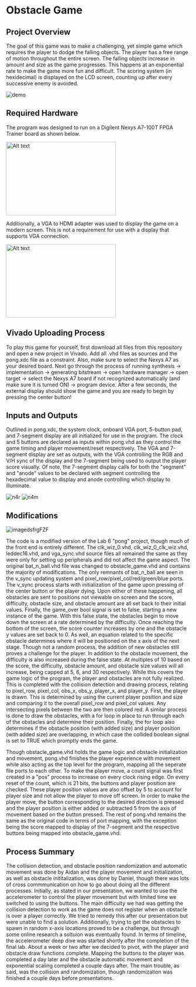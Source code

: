 # Obstacle Game
## Project Overview
The goal of this game was to make a challenging, yet simple game which requires the player to dodge the falling objects. The player has a free range of motion throughout the entire screen. The falling objects increase in amount and size as the game progresses. This happens at an exponential rate to make the game more fun and difficult. The scoring system (in hexidecimal) is displayed on the LCD screen, counting up after every successive enemy is avoided.

![demo](https://media0.giphy.com/media/v1.Y2lkPTc5MGI3NjExdWVnZzY4MHp1b24zbG11cmQzbjhhdjN6cjQ3am1ya2cxNGwza2ZnNCZlcD12MV9pbnRlcm5hbF9naWZfYnlfaWQmY3Q9Zw/MB6GcYacS74jb47K8v/giphy.gif)

## Required Hardware 
The program was designed to run on a Digilent Nexys A7-100T FPGA Trainer board as shown below. 

<img src="https://cdn11.bigcommerce.com/s-7gavg/images/stencil/1280w/products/629/5235/NexysA7-obl-600__85101.1670975737.jpg" alt="Alt text" width="300" height="200">

Additionally, a VGA to HDMI adapter was used to display the game on a modern screen. This is not a requirement for use with a display that supports VGA connection. 

<img src="https://m.media-amazon.com/images/I/61Jlht0rihL._AC_UF894,1000_QL80_.jpg" alt="Alt text" width="300" height="200">

## Vivado Uploading Process 

To play this game for yourself, first download all files from this repository and open a new project in Vivado. Add all .vhd files as sources and the pong.xdc file as a constraint. Also, make sure to select the Nexys A7 as your desired board. Next go through the process of running synthesis -> implementation -> generating bitstream -> open hardware manager -> open target -> select the Nexys A7 board if not recognized automatically (and make sure it is turned ON) -> program device. After a few seconds, the external display should show the game and you are ready to begin by pressing the center button! 

## Inputs and Outputs

Outlined in pong.xdc, the system clock, onboard VGA port, 5-button pad, and 7-segment display are all initialized for use in the program. The clock and 5 buttons are declared as inputs within pong.vhd as they control the game timing and player movement/reset respectively. The VGA and 7-segment display are set as outputs, with the VGA controlling the RGB and V/H sync of the display and the 7-segment being used to output the player score visually. Of note, the 7-segment display calls for both the "segment" and "anode" values to be declared with segment controlling the hexadecimal value to display and anode controlling which display to illuminate. 

![n4r](https://github.com/user-attachments/assets/07ebadd9-20ec-4a6a-bc2e-30ad710c9ba6)  ![n4m](https://github.com/user-attachments/assets/cec3b2b0-d77f-4226-bea9-c73170239161)

## Modifications

![imagedsfrgFZF](https://github.com/user-attachments/assets/19a64f9c-1a7c-42b4-8578-06138a72b00f)

The code is a modified version of the Lab 6 "pong" project, though much of the front end is entirely different. The clk_wiz_0.vhd, clk_wiz_0_clk_wiz.vhd, leddec16.vhd, and vga_sync.vhd source files all remained the same as they were only for setting up peripherals and did not affect the game aspect. The original bat_n_ball.vhd file was changed to obstacle_game.vhd and contains the majority of modifications. The only remnants of bat_n_ball are seen in the v_sync updating system and pixel_row/pixel_col/red/green/blue ports. The v_sync process starts with initialization of the game upon pressing of the center button or the player dying. Upon either of these happening, all obstacles are sent to positions not viewable on screen and the score, difficulty, obstacle size, and obstacle amount are all set back to their initial values. Finally, the game_over bool signal is set to false, starting a new instance of the game. With this false state, the obstacles begin to move down the screen at a rate determined by the difficulty. Once reaching the bottom of the screen, the score counter increases by one and the obstacle y values are set back to 0. As well, an equation related to the specific obstacle determines where it will be positioned on the x axis of the next stage. Though not a random process, the addition of new obstacles still proves a challenge for the player. In addition to the obstacle movement, the difficulty is also increased during the false state. At multiples of 10 based on the score, the difficulty, obstacle amount, and obstacle size values will all increase, being capped at 5, 6, and 30 respectively. While this covers the game logic of the program, the player and obstacles are not fully realized. This is completed with the collision detection and drawing process, relating to pixel_row, pixel_col, obs_x, obs_y, player_x, and player_y. First, 
the player is drawn. This is determined by using the current player position and size and comparing it to the overall pixel_row and pixel_col values. Any intersecting pixels between the two are then colored red. A similar process is done to draw the obstacles, with a for loop in place to run through each of the obstacles and determine their position. Finally, the for loop also determines if the obstacle position (with added size) and player position (with added size) are overlapping, in which case the collided boolean signal is set to TRUE which promptly ends the game. 

Though obstacle_game.vhd holds the game logic and obstacle initialization and movement, pong.vhd finishes the player experience with movement while also acting as the top level for the program, mapping all the seperate file ports to each other. To make the player move, a count signal was first created in a "pos" process to increase on every clock rising edge. On every reset of the count, which is 21 bits, the buttons and player position are checked. These player position values are also offset by 5 to account for player size and not allow the player to move off screen. In order to make the player move, the button corresponding to the desired direction is pressed and the player position is either added or subtracted 5 from the axis of movement based on the button pressed. The rest of pong.vhd remains the same as the original code in terms of port mapping, with the exception being the score mapped to display of the 7-segment and the respective buttons being mapped into obstacle_game.vhd. 

## Process Summary

The collision detection, and obstacle position randomization and automatic movement was done by Aidan and the player movement and initialization, as well as obstacle inititalization, was done by Daniel, though there was lots of cross commmunication on how to go about doing all the different processes. Initially, as stated in our presentation, we wanted to use the accelerometer to control the player movement but with limited time we switched to using the buttons. The main difficulty we had was getting the collision detection to work as the game does not register when an obstacle is over a player correctly. We tried to remedy this after our presentation but were unable to find a solution. Additionally, trying to get the obstacles to spawn in random x-axis locations proved to be a challenge, but through some online research a soltuion was eventually found. In terms of timeline, the accelerometer deep dive was started shortly after the completion of the final lab. About a week or two after we decided to pivot, with the player and obstacle draw functions complete. Mapping the buttons to the player was completed a day later and the obstacle automatic movement and exponential scaling completed a couple days after. The main trouble, as said, was the collision and randomization, though randomization was finished a couple days before presentations. 
